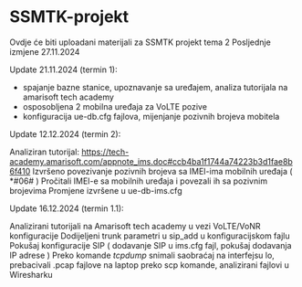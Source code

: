 # SSMTK-projekt
Ovdje će biti uploadani materijali za SSMTK projekt tema 2
Posljednje izmjene 27.11.2024


Update 21.11.2024 (termin 1):

- spajanje bazne stanice, upoznavanje sa uređajem, analiza tutorijala na amarisoft tech academy
- osposobljena 2 mobilna uređaja za VoLTE pozive
- konfiguracija ue-db.cfg fajlova, mijenjanje pozivnih brojeva mobitela


Update 12.12.2024 (termin 2):

Analiziran tutorijal: https://tech-academy.amarisoft.com/appnote_ims.doc#ccb4ba1f1744a74223b3d1fae8b6f410
Izvršeno povezivanje pozivnih brojeva sa IMEI-ima mobilnih uređaja ( *#06# )
Pročitali IMEI-e sa mobilnih uređaja i povezali ih sa pozivnim brojevima
Promjene izvršene u ue-db-ims.cfg


Update 16.12.2024 (termin 1.1):

Analizirani tutorijali na Amarisoft tech academy u vezi VoLTE/VoNR konfiguracije
Dodijeljeni trunk parametri u sip_add u konfiguracijskom fajlu
Pokušaj konfiguracije SIP ( dodavanje SIP u ims.cfg fajl, pokušaj dodavanja IP adrese )
Preko komande _tcpdump_ snimali saobraćaj na interfejsu lo, prebacivali .pcap fajlove na laptop preko scp komande, analizirani fajlovi u Wiresharku
